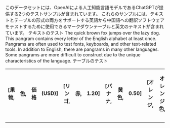 このデータセットには、OpenAIによる人工知能言語モデルであるChatGPTが提供する2つのテストサンプルが含まれています。
これらのサンプルには、テキストとテーブルの形式の両方をサポートする英語から中国語への翻訳ソフトウェアをテストするために使用できるマークダウンテーブルと英文のテキストが含まれています。
テキストのテスト
The quick brown fox jumps over the lazy dog. This pangram contains every letter of the English
alphabet at least once. Pangrams are often used to test fonts, keyboards, and other text-related
tools. In addition to English, there are pangrams in many other languages. Some pangrams are more
difficult to construct due to the unique characteristics of the language.
テーブルのテスト

| [果物, | 色, | 価格 | (USD)] | [リンゴ, | 赤, | 1.20] | [バナナ, | 黄色, | 0.50] | [オレンジ, | オレンジ色, | 0.80] | [イチゴ, | 赤, | 2.50] | [ブルーベリー, | 青, | 3.00] | [キウイ, | 緑, | 1.00] | [マンゴー, | オレンジ色, | 1.50] | [ぶどう, | 紫, | 2.00] |
| --- | --- | --- | --- | --- | --- | --- | --- | --- | --- | --- | --- | --- | --- | --- | --- | --- | --- | --- | --- | --- | --- | --- | --- | --- | --- | --- | --- |


---

